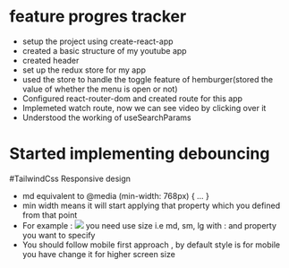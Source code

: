 # feature progres tracker
- setup the project using create-react-app
- created a basic structure of my youtube app
- created header
- set up the redux store for my app
- used the store to handle the toggle feature of hemburger(stored the value of whether the menu is open or not)
- Configured react-router-dom and created route for this app
- Implemeted watch route, now we can see video by clicking over it
- Understood the working of useSearchParams

# Started implementing debouncing


#TailwindCss Responsive design
- md equivalent to @media (min-width: 768px) { ... }
- min width means it will start applying that property which you defined from that point
- For example : <img class="w-16 md:w-32 lg:w-48" src="...">  you need use size i.e md, sm, lg with : and property you want to specify
- You should follow mobile first approach , by default style is for mobile you have change it for higher screen size